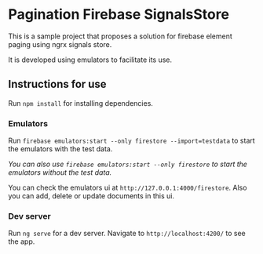 # Pagination Firebase SignalsStore

This is a sample project that proposes a solution for firebase element paging using ngrx signals store. 

It is developed using emulators to facilitate its use.

## Instructions for use

Run `npm install` for installing dependencies.

### Emulators

Run `firebase emulators:start --only firestore --import=testdata` to start the emulators with the test data.

*You can also use `firebase emulators:start --only firestore` to start the emulators without the test data.*

You can check the emulators ui at `http://127.0.0.1:4000/firestore`. Also you can add, delete or update documents in this ui.

### Dev server

Run `ng serve` for a dev server. Navigate to `http://localhost:4200/` to see the app.
